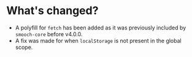 # What's changed?
- A polyfill for `fetch` has been added as it was previously included by `smooch-core` before v4.0.0.
- A fix was made for when `localStorage` is not present in the global scope.
